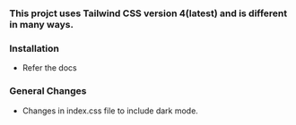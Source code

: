 ### This projct uses Tailwind CSS version 4(latest) and is different in many ways.

### Installation
- Refer the docs

### General Changes
- Changes in index.css file to include dark mode.